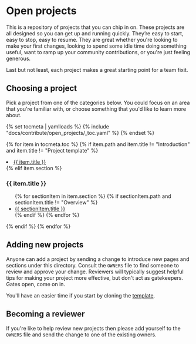 # Open projects

This is a repository of projects that you can chip in on.
These projects are all designed so you can get up and running quickly.
They’re easy to start, easy to stop, easy to resume.
They are great whether you're looking to make your first changes, looking to
spend some idle time doing something useful, want to ramp up your community
contributions, or you're just feeling generous.

Last but not least, each project makes a great starting point for a team fixit.

## Choosing a project

Pick a project from one of the categories below.
You could focus on an area that you're familiar with, or choose something that
you'd like to learn more about.

{% set tocmeta | yamlloads %}
{% include "docs/contribute/open_projects/_toc.yaml" %}
{% endset %}

{% for item in tocmeta.toc %}
  {% if item.path and item.title != "Introduction" and item.title != "Project template" %}
    <li><a href="{{ item.path }}">{{ item.title }}</a></li>
  {% elif item.section %}
      <h3>{{ item.title }}</h3>
        <ul>
    {% for sectionItem in item.section %}
        {% if sectionItem.path and sectionItem.title != "Overview" %}
          <li><a href="{{ sectionItem.path }}">{{ sectionItem.title }}</a></li>
        {% endif %}
    {% endfor %}
        </ul>
  {% endif %}
{% endfor %}

## Adding new projects

Anyone can add a project by sending a change to introduce new pages and sections
under this directory. Consult the `OWNERS` file to find someone to review and
approve your change. Reviewers will typically suggest helpful tips for making
your project more effective, but don't act as gatekeepers. Gates open, come on
in.

You'll have an easier time if you start by cloning the [template](template.md).

## Becoming a reviewer

If you're like to help review new projects then please add yourself to the
`OWNERS` file and send the change to one of the existing owners.
